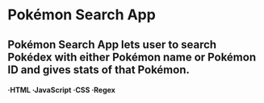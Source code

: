 # Pokémon Search App
## Pokémon Search App lets user to search Pokédex with either Pokémon name or Pokémon ID and gives stats of that Pokémon.
#### ·HTML ·JavaScript ·CSS ·Regex 
